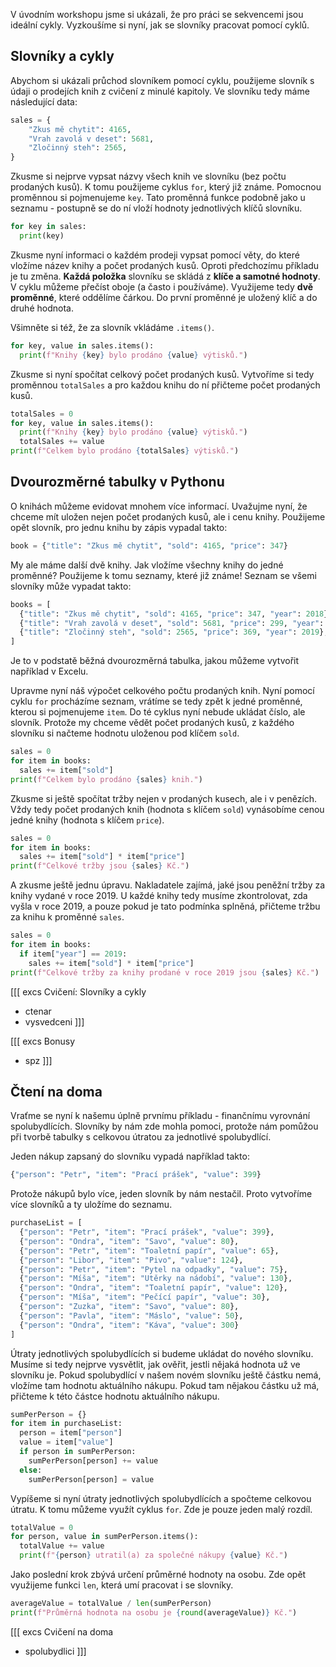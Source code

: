 V úvodním workshopu jsme si ukázali, že pro práci se sekvencemi jsou ideální cykly. Vyzkoušíme si nyní, jak se slovníky pracovat pomocí cyklů.

## Slovníky a cykly

Abychom si ukázali průchod slovníkem pomocí cyklu, použijeme slovník s údaji o prodejích knih z cvičení z minulé kapitoly. Ve slovníku tedy máme následující data:

```py
sales = {
    "Zkus mě chytit": 4165,
    "Vrah zavolá v deset": 5681,
    "Zločinný steh": 2565,
}
```

Zkusme si nejprve vypsat názvy všech knih ve slovníku (bez počtu prodaných kusů). K tomu použijeme cyklus `for`, který již známe. Pomocnou proměnnou si pojmenujeme `key`. Tato proměnná funkce podobně jako u seznamu - postupně se do ní vloží hodnoty jednotlivých klíčů slovníku.

```py
for key in sales:
  print(key)
```

Zkusme nyní informaci o každém prodeji vypsat pomocí věty, do které vložíme název knihy a počet prodaných kusů. Oproti předchozímu příkladu je tu změna. **Každá položka** slovníku se skládá z **klíče a samotné hodnoty**. V cyklu můžeme přečíst oboje (a často i používáme). Využijeme tedy **dvě proměnné**, které oddělíme čárkou. Do první proměnné je uložený klíč a do druhé hodnota. 

Všimněte si též, že za slovník vkládáme `.items()`.


```py
for key, value in sales.items():
  print(f"Knihy {key} bylo prodáno {value} výtisků.")
```

Zkusme si nyní spočítat celkový počet prodaných kusů. Vytvoříme si tedy proměnnou `totalSales` a pro každou knihu do ní přičteme počet prodaných kusů.

```py
totalSales = 0
for key, value in sales.items():
  print(f"Knihy {key} bylo prodáno {value} výtisků.")
  totalSales += value
print(f"Celkem bylo prodáno {totalSales} výtisků.")
```


## Dvourozměrné tabulky v Pythonu

O knihách můžeme evidovat mnohem více informací. Uvažujme nyní, že chceme mít uložen nejen počet prodaných kusů, ale i cenu knihy. Použijeme opět slovník, pro jednu knihu by zápis vypadal takto:

```py
book = {"title": "Zkus mě chytit", "sold": 4165, "price": 347}
```

My ale máme další dvě knihy. Jak vložíme všechny knihy do jedné proměnné? Použijeme k tomu seznamy, které již známe! Seznam se všemi slovníky může vypadat takto:

```py
books = [
  {"title": "Zkus mě chytit", "sold": 4165, "price": 347, "year": 2018},
  {"title": "Vrah zavolá v deset", "sold": 5681, "price": 299, "year": 2019},
  {"title": "Zločinný steh", "sold": 2565, "price": 369, "year": 2019},
]
```
Je to v podstatě běžná dvourozměrná tabulka, jakou můžeme vytvořit například v Excelu.

Upravme nyní náš výpočet celkového počtu prodaných knih. Nyní pomocí cyklu `for` procházíme seznam, vrátíme se tedy zpět k jedné proměnné, kterou si pojmenujeme `item`. Do té cyklus nyní nebude ukládat číslo, ale slovník. Protože my chceme vědět počet prodaných kusů, z každého slovníku si načteme hodnotu uloženou pod klíčem `sold`.

```py
sales = 0
for item in books:
  sales += item["sold"]
print(f"Celkem bylo prodáno {sales} knih.")
```

Zkusme si ještě spočítat tržby nejen v prodaných kusech, ale i v penězích. Vždy tedy počet prodaných knih (hodnota s klíčem `sold`) vynásobíme cenou jedné knihy (hodnota s klíčem `price`).

```py
sales = 0
for item in books:
  sales += item["sold"] * item["price"]
print(f"Celkové tržby jsou {sales} Kč.")
```

A zkusme ještě jednu úpravu. Nakladatele zajímá, jaké jsou peněžní tržby za knihy vydané v roce 2019. U každé knihy tedy musíme zkontrolovat, zda vyšla v roce 2019, a pouze pokud je tato podmínka splněná, přičteme tržbu za knihu k proměnné `sales`.

```py
sales = 0
for item in books:
  if item["year"] == 2019:
    sales += item["sold"] * item["price"]
print(f"Celkové tržby za knihy prodané v roce 2019 jsou {sales} Kč.")
```

[[[ excs Cvičení: Slovníky a cykly
- ctenar
- vysvedceni
]]]

[[[ excs Bonusy
- spz
]]]

## Čtení na doma

Vraťme se nyní k našemu úplně prvnímu příkladu - finančnímu vyrovnání spolubydlících. Slovníky by nám zde mohla pomoci, protože nám pomůžou při tvorbě tabulky s celkovou útratou za jednotlivé spolubydlící.

Jeden nákup zapsaný do slovníku vypadá například takto:

```py
{"person": "Petr", "item": "Prací prášek", "value": 399}
```

Protože nákupů bylo více, jeden slovník by nám nestačil. Proto vytvoříme více slovníků a ty uložíme do seznamu.

```py
purchaseList = [
  {"person": "Petr", "item": "Prací prášek", "value": 399},
  {"person": "Ondra", "item": "Savo", "value": 80},
  {"person": "Petr", "item": "Toaletní papír", "value": 65},
  {"person": "Libor", "item": "Pivo", "value": 124},
  {"person": "Petr", "item": "Pytel na odpadky", "value": 75},
  {"person": "Míša", "item": "Utěrky na nádobí", "value": 130},
  {"person": "Ondra", "item": "Toaletní papír", "value": 120},
  {"person": "Míša", "item": "Pečící papír", "value": 30},
  {"person": "Zuzka", "item": "Savo", "value": 80},
  {"person": "Pavla", "item": "Máslo", "value": 50},
  {"person": "Ondra", "item": "Káva", "value": 300}
]
```

Útraty jednotlivých spolubydlících si budeme ukládat do nového slovníku. Musíme si tedy nejprve vysvětlit, jak ověřit, jestli nějaká hodnota už ve slovníku je. Pokud spolubydlící v našem novém slovníku ještě částku nemá, vložíme tam hodnotu aktuálního nákupu. Pokud tam nějakou částku už má, přičteme k této částce hodnotu aktuálního nákupu.

```py
sumPerPerson = {}
for item in purchaseList:
  person = item["person"]
  value = item["value"]
  if person in sumPerPerson:
    sumPerPerson[person] += value
  else:
    sumPerPerson[person] = value
```

Vypíšeme si nyní útraty jednotlivých spolubydlících a spočteme celkovou útratu. K tomu můžeme využít cyklus `for`. Zde je pouze jeden malý rozdíl.

```py
totalValue = 0
for person, value in sumPerPerson.items():
  totalValue += value
  print(f"{person} utratil(a) za společné nákupy {value} Kč.")
```

Jako poslední krok zbývá určení průměrné hodnoty na osobu. Zde opět využijeme funkci `len`, která umí pracovat i se slovníky.

```py
averageValue = totalValue / len(sumPerPerson)
print(f"Průměrná hodnota na osobu je {round(averageValue)} Kč.")
```

[[[ excs Cvičení na doma
- spolubydlici
]]]
